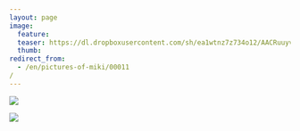 ```yaml
---
layout: page
image:
  feature:
  teaser: https://dl.dropboxusercontent.com/sh/ea1wtnz7z734o12/AACRuuyvFFFDthg6IV3pqFGPa/luontokuvat/talvi/IMG16175-245px.jpg
  thumb:
redirect_from:
  - /en/pictures-of-miki/00011/
---
```


[![](https://dl.dropboxusercontent.com/sh/ea1wtnz7z734o12/AAD04-ObC2Lx1tUcoVxBuX9Ja/luontokuvat/talvi/IMG16175-800px.jpg)](https://dl.dropboxusercontent.com/sh/ea1wtnz7z734o12/AAD8H7euNx9sDXwbbE-PdwU4a/luontokuvat/talvi/IMG16175.jpg)

[![](https://dl.dropboxusercontent.com/sh/ea1wtnz7z734o12/AABdtclLly0t7dbt38GEWQEWa/luontokuvat/talvi/IMG16173-800px.jpg)](https://dl.dropboxusercontent.com/sh/ea1wtnz7z734o12/AABYKMPh9cwB7F0vV4uoJf9Aa/luontokuvat/talvi/IMG16173.jpg)
